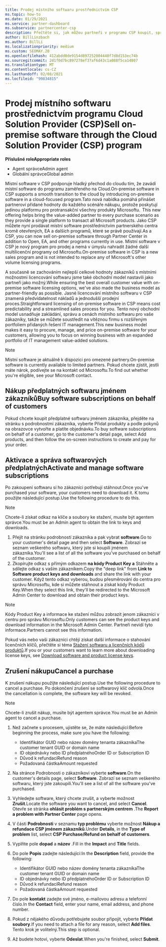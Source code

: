 ```yaml
---
title: Prodej místního softwaru prostřednictvím CSP
ms.topic: how-to
ms.date: 01/29/2021
ms.service: partner-dashboard
ms.subservice: partnercenter-csp
description: Přečtěte si, jak můžou partneři v programu CSP koupit, spravovat, prodávat a zrušit místní předplatné softwaru jménem zákazníků v partnerském centru.
author: BillLinzbach
ms.author: BillLi
ms.localizationpriority: medium
ms.custom: SEOMAY.20
ms.openlocfilehash: 412abdd0de9154d897252004440f7d8d153ec74b
ms.sourcegitcommit: 2d1f0d7bc897278ef37af6d43c1a088f5ca14807
ms.translationtype: MT
ms.contentlocale: cs-CZ
ms.lasthandoff: 02/08/2021
ms.locfileid: "99834815"
---
```

# <a name="sell-on-premise-software-through-the-cloud-solution-provider-csp-program"></a><span data-ttu-id="852f3-103">Prodej místního softwaru prostřednictvím programu Cloud Solution Provider (CSP)</span><span class="sxs-lookup"><span data-stu-id="852f3-103">Sell on-premise software through the Cloud Solution Provider (CSP) program</span></span>

<span data-ttu-id="852f3-104">**Příslušné role**</span><span class="sxs-lookup"><span data-stu-id="852f3-104">**Appropriate roles**</span></span>

- <span data-ttu-id="852f3-105">Agent správce</span><span class="sxs-lookup"><span data-stu-id="852f3-105">Admin agent</span></span>
- <span data-ttu-id="852f3-106">Globální správce</span><span class="sxs-lookup"><span data-stu-id="852f3-106">Global admin</span></span>

<span data-ttu-id="852f3-107">Místní software v CSP podporuje hladký přechod do cloudu tím, že zavádí místní software do programu zaměřeného na Cloud.</span><span class="sxs-lookup"><span data-stu-id="852f3-107">On-premise software in CSP supports a smooth transition to the cloud by introducing on-premise software in a cloud-focused program.</span></span><span data-ttu-id="852f3-108">Tato nová nabídka pomáhá přinášet partnerovi přidané hodnoty do každého scénáře nákupu, protože poskytují jedinou platformu pro protransakční všechny produkty Microsoftu.</span><span class="sxs-lookup"><span data-stu-id="852f3-108">  This new offering helps bring the value-added partner to every purchase scenario as they provide a single platform to transact all Microsoft products.</span></span> <span data-ttu-id="852f3-109">Jako CSP můžete nyní prodávat místní software prostřednictvím partnerského centra kromě otevřených, EA a dalších programů, které se právě používají.</span><span class="sxs-lookup"><span data-stu-id="852f3-109">As a CSP, you can now sell on-premise software through Partner Center in addition to Open, EA, and other programs currently in use.</span></span> <span data-ttu-id="852f3-110">Místní software v CSP je nový program pro prodej a nemá v úmyslu nahradit žádné další multilicenční programy od Microsoftu.</span><span class="sxs-lookup"><span data-stu-id="852f3-110">On-premise software in CSP is a new sales program and is not intended to replace any of Microsoft's other volume licensing programs.</span></span> 
 
<span data-ttu-id="852f3-111">A současně se zachováním nejlepší celkové hodnoty zákazníků s místními možnostmi licencování softwaru jsme také obchodní model nastavili jako partneři jako možný.</span><span class="sxs-lookup"><span data-stu-id="852f3-111">While ensuring the best overall customer value with on-premise software licensing options, we've also made the business model as partner-friendly as possible.</span></span> <span data-ttu-id="852f3-112">Jasné licencování místního softwaru v CSP znamená předvídatelnost nákladů a jednodušší prodejní proces.</span><span class="sxs-lookup"><span data-stu-id="852f3-112">Straightforward licensing of on-premise software in CSP means cost predictability and a streamlined sales process for you.</span></span> <span data-ttu-id="852f3-113">Tento nový obchodní model usnadňuje zakládání, správu a cenách místního softwaru pro vaše zákazníky, takže se můžete soustředit na vítěznou firmu s rozšířeným portfoliem přidaných řešení IT management.</span><span class="sxs-lookup"><span data-stu-id="852f3-113">This new business model makes it easy to procure, manage, and price on-premise software for your customers, allowing you to focus on winning business with an expanded portfolio of IT management value-added solutions.</span></span> 

>[!NOTE]
><span data-ttu-id="852f3-114">Místní software je aktuálně k dispozici pro omezené partnery.</span><span class="sxs-lookup"><span data-stu-id="852f3-114">On-premise software is currently available to limited partners.</span></span> <span data-ttu-id="852f3-115">Pokud chcete zjistit, jestli máte nárok, podívejte se na kontakt od Microsoftu.</span><span class="sxs-lookup"><span data-stu-id="852f3-115">To find out whether you're eligible, see your Microsoft contact.</span></span> 


## <a name="buy-software-subscriptions-on-behalf-of-customers"></a><span data-ttu-id="852f3-116">Nákup předplatných softwaru jménem zákazníků</span><span class="sxs-lookup"><span data-stu-id="852f3-116">Buy software subscriptions on behalf of customers</span></span>

<span data-ttu-id="852f3-117">Pokud chcete koupit předplatné softwaru jménem zákazníka, přejděte na stránku s podrobnostmi zákazníka, vyberte Přidat produkty a podle pokynů na obrazovce vytvořte a platíte objednávku.</span><span class="sxs-lookup"><span data-stu-id="852f3-117">To buy software subscriptions on behalf of a customer, go to the customer's detail page, select Add products, and then follow the on-screen instructions to create and pay for your order.</span></span>

## <a name="activate-and-manage-software-subscriptions"></a><span data-ttu-id="852f3-118">Aktivace a správa softwarových předplatných</span><span class="sxs-lookup"><span data-stu-id="852f3-118">Activate and manage software subscriptions</span></span>

<span data-ttu-id="852f3-119">Po zakoupení softwaru si ho zákazníci potřebují stáhnout.</span><span class="sxs-lookup"><span data-stu-id="852f3-119">Once you've purchased your software, your customers need to download it.</span></span> <span data-ttu-id="852f3-120">K tomu použijte následující postup.</span><span class="sxs-lookup"><span data-stu-id="852f3-120">Use the following procedure to do this.</span></span>

>[!NOTE]
><span data-ttu-id="852f3-121">Chcete-li získat odkaz na klíče a soubory ke stažení, musíte být agentem správce.</span><span class="sxs-lookup"><span data-stu-id="852f3-121">You must be an Admin agent to obtain the link to keys and downloads.</span></span>

1. <span data-ttu-id="852f3-122">Přejít na stránku podrobností zákazníka a pak vybrat **software**.</span><span class="sxs-lookup"><span data-stu-id="852f3-122">Go to your customer's detail page and then select **Software**.</span></span> <span data-ttu-id="852f3-123">Zobrazí se seznam veškerého softwaru, který jste si koupili jménem zákazníka.</span><span class="sxs-lookup"><span data-stu-id="852f3-123">You'll see a list of all the software you've purchased on behalf of the customer.</span></span>
2. <span data-ttu-id="852f3-124">Zkopírujte odkaz s přímým odkazem **na kódy Product Key a** Stáhněte a sdílejte odkaz s vaším zákazníkem.</span><span class="sxs-lookup"><span data-stu-id="852f3-124">Copy the "deep link" from **Link to Software product keys and downloads** and share the link with your customer.</span></span> <span data-ttu-id="852f3-125">Když tento odkaz vyberou, budou přesměrováni do centra pro správu Microsoftu, kde si můžete stáhnout a získat kódy Product Key.</span><span class="sxs-lookup"><span data-stu-id="852f3-125">When they select this link, they'll be redirected to the Microsoft Admin Center to download and obtain their product keys.</span></span>

>[!NOTE]
><span data-ttu-id="852f3-126">Kódy Product Key a informace ke stažení můžou zobrazit jenom zákazníci v centru pro správu Microsoftu.</span><span class="sxs-lookup"><span data-stu-id="852f3-126">Only customers can see the product keys and download information in the Microsoft Admin Center.</span></span> <span data-ttu-id="852f3-127">Partneři nevidí tyto informace.</span><span class="sxs-lookup"><span data-stu-id="852f3-127">Partners cannot see this information.</span></span>

<span data-ttu-id="852f3-128">Pokud vás nebo vaši zákazníci chtějí získat další informace o stahování licenčních klíčů, přečtěte si téma [Stažení softwaru a licenčních kódů produktů](https://go.microsoft.com/fwlink/p/?linkid=2152525).</span><span class="sxs-lookup"><span data-stu-id="852f3-128">If you or your customers want to learn more about downloading license keys, see [Download software and product license keys](https://go.microsoft.com/fwlink/p/?linkid=2152525).</span></span>

## <a name="cancel-a-purchase"></a><span data-ttu-id="852f3-129">Zrušení nákupu</span><span class="sxs-lookup"><span data-stu-id="852f3-129">Cancel a purchase</span></span>

<span data-ttu-id="852f3-130">K zrušení nákupu použijte následující postup.</span><span class="sxs-lookup"><span data-stu-id="852f3-130">Use the following procedure to cancel a purchase.</span></span> <span data-ttu-id="852f3-131">Po dokončení zrušení se softwarový klíč odvolá.</span><span class="sxs-lookup"><span data-stu-id="852f3-131">Once the cancellation is complete, the software key will be revoked.</span></span> 

>[!NOTE]
><span data-ttu-id="852f3-132">Chcete-li zrušit nákup, musíte být agentem správce.</span><span class="sxs-lookup"><span data-stu-id="852f3-132">You must be an Admin agent to cancel a purchase.</span></span> 

1.  <span data-ttu-id="852f3-133">Než začnete s procesem, ujistěte se, že máte následující:</span><span class="sxs-lookup"><span data-stu-id="852f3-133">Before beginning the process, make sure you have the following:</span></span> 
    - <span data-ttu-id="852f3-134">Identifikátor GUID nebo název domény tenanta zákazníka</span><span class="sxs-lookup"><span data-stu-id="852f3-134">The customer tenant GUID or domain name</span></span>
    - <span data-ttu-id="852f3-135">ID objednávky nebo ID předplatného</span><span class="sxs-lookup"><span data-stu-id="852f3-135">Order ID or Subscription ID</span></span>
    - <span data-ttu-id="852f3-136">Důvod k refundaci</span><span class="sxs-lookup"><span data-stu-id="852f3-136">Refund reason</span></span>
    - <span data-ttu-id="852f3-137">Požadovaná částka</span><span class="sxs-lookup"><span data-stu-id="852f3-137">Amount requested</span></span>

2.  <span data-ttu-id="852f3-138">Na stránce Podrobnosti o zákazníkovi vyberte **software**.</span><span class="sxs-lookup"><span data-stu-id="852f3-138">On the customer's details page, select **Software**.</span></span> <span data-ttu-id="852f3-139">Zobrazí se seznam veškerého softwaru, který jste zakoupili.</span><span class="sxs-lookup"><span data-stu-id="852f3-139">You'll see a list of all the software you've purchased.</span></span> 

3.  <span data-ttu-id="852f3-140">Vyhledejte software, který chcete zrušit, a vyberte možnost **Zrušit**.</span><span class="sxs-lookup"><span data-stu-id="852f3-140">Locate the software you want to cancel, and select **Cancel**.</span></span> <span data-ttu-id="852f3-141">Otevře se stránka **ohlásit problém s partnerským centrem** .</span><span class="sxs-lookup"><span data-stu-id="852f3-141">The **Report a problem with Partner Center** page opens.</span></span> 

4.  <span data-ttu-id="852f3-142">V části **Podrobnosti** v seznamu **typ problému** vyberte možnost **Nákup a refundace CSP jménem zákazníků**.</span><span class="sxs-lookup"><span data-stu-id="852f3-142">Under **Details**, in the **Type of problem** list, select **CSP Purchase/Refund on behalf of customers**.</span></span>

5.  <span data-ttu-id="852f3-143">Vyplňte pole **dopad** a **název** .</span><span class="sxs-lookup"><span data-stu-id="852f3-143">Fill in the **Impact** and **Title** fields.</span></span> 

6.  <span data-ttu-id="852f3-144">Do pole **Popis** zadejte následující:</span><span class="sxs-lookup"><span data-stu-id="852f3-144">In the **Description** field, provide the following:</span></span> 
    -   <span data-ttu-id="852f3-145">Identifikátor GUID nebo název domény tenanta zákazníka</span><span class="sxs-lookup"><span data-stu-id="852f3-145">The customer tenant GUID or domain name</span></span>
    -   <span data-ttu-id="852f3-146">ID objednávky nebo ID předplatného</span><span class="sxs-lookup"><span data-stu-id="852f3-146">Order ID or Subscription ID</span></span>
    -   <span data-ttu-id="852f3-147">Důvod k refundaci</span><span class="sxs-lookup"><span data-stu-id="852f3-147">Refund reason</span></span>
    -   <span data-ttu-id="852f3-148">Požadovaná částka</span><span class="sxs-lookup"><span data-stu-id="852f3-148">Amount requested</span></span>

7.  <span data-ttu-id="852f3-149">Do pole **kontakt** zadejte své jméno, e-mailovou adresu a telefonní číslo.</span><span class="sxs-lookup"><span data-stu-id="852f3-149">In the **Contact** field, enter your name, email address, and phone number.</span></span> 

8.  <span data-ttu-id="852f3-150">Pokud z nějakého důvodu potřebujete soubor připojit, vyberte **Přidat soubory**.</span><span class="sxs-lookup"><span data-stu-id="852f3-150">If you need to attach a file for any reason, select **Add files**.</span></span> <span data-ttu-id="852f3-151">Tento krok je volitelný.</span><span class="sxs-lookup"><span data-stu-id="852f3-151">This step is optional.</span></span> 

9.  <span data-ttu-id="852f3-152">Až budete hotovi, vyberte **Odeslat**.</span><span class="sxs-lookup"><span data-stu-id="852f3-152">When you're finished, select **Submit**.</span></span>